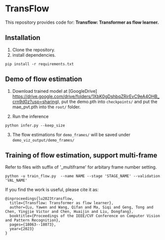 # TransFlow

This repository provides code for: **Transflow: Transformer as flow learner.**



## Installation
1. Clone the repository.
2. install dependencies.

```
pip install -r requirements.txt
```

## Demo of flow estimation
1. Download trained model at [GoogleDrive] https://drive.google.com/drive/folders/1XbK0gDshbqZRirEvC9eA4OHB_crn9d0z?usp=sharing), put the demo.pth into ```checkpoints/``` and put the mae_pvt.pth into the ```root/``` folder.

2. Run the inference 

```
python infer.py --keep_size
```
3. The flow estimations for ```demo_frames/``` will be saved under ```demo_viz_output/demo_frames/```

## Training of flow estimation, support multi-frame
Refer to files with suffix of '_multiframe' for arbitary frame number setting.
```
python -u train_flow.py  --name NAME --stage 'STAGE_NAME' --validation 'VAL_NAME'
```

If you find the work is useful, please cite it as:

```
@inproceedings{lu2023transflow,
  title={Transflow: Transformer as flow learner},
  author={Lu, Yawen and Wang, Qifan and Ma, Siqi and Geng, Tong and Chen, Yingjie Victor and Chen, Huaijin and Liu, Dongfang},
  booktitle={Proceedings of the IEEE/CVF Conference on Computer Vision and Pattern Recognition},
  pages={18063--18073},
  year={2023}
}
```
